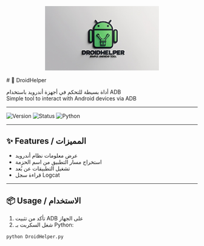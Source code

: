 <p align="center">
  <img src="droidhelper-logo.jpg.jpg" width="300" alt="DroidHelper Logo"/>
</p>
# 📱 DroidHelper

أداة بسيطة للتحكم في أجهزة أندرويد باستخدام ADB  
Simple tool to interact with Android devices via ADB

---

![Version](https://img.shields.io/badge/version-1.0-blue)
![Status](https://img.shields.io/badge/status-stable-green)
![Python](https://img.shields.io/badge/python-3.10+-yellow)

---

## ✨ Features / المميزات

- عرض معلومات نظام أندرويد
- استخراج مسار التطبيق من اسم الحزمة
- تشغيل التطبيقات عن بُعد
- قراءة سجل Logcat

---

## 📦 Usage / الاستخدام

1. تأكد من تثبيت ADB على الجهاز
2. شغل السكربت بـ Python:

```bash
python DroidHelper.py
